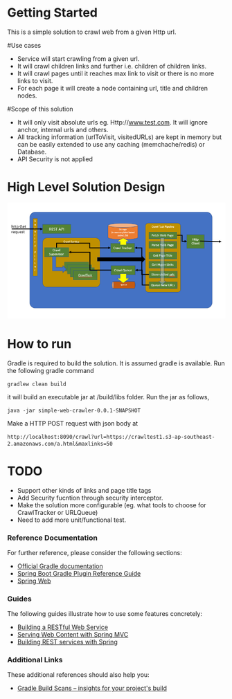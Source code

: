 # Getting Started
This is a simple solution to crawl web from a given Http url.

#Use cases
* Service will start crawling from a given url.
* It will crawl children links and further i.e. children of children links.
* It will crawl pages until it reaches max link to visit or there is no more links to visit.
* For each page it will create a node containing url, title and children nodes.

#Scope of this solution
* It will only visit absolute urls eg. Http://www.test.com. It will ignore anchor, internal urls and others. 
* All tracking information (urlToVisit, visitedURLs) are kept in memory but can be easily extended to use any caching (memchache/redis) or Database.
* API Security is not applied 


# High Level Solution Design

![](docs/design_overview.PNG)

# How to run
Gradle is required to build the solution. It is assumed gradle is available. Run the following gradle command
```
gradlew clean build
```
it will build an executable jar at /build/libs folder. Run the jar as follows,
```
java -jar simple-web-crawler-0.0.1-SNAPSHOT
```

Make a HTTP POST request with json body at
```
http://localhost:8090/crawl?url=https://crawltest1.s3-ap-southeast-2.amazonaws.com/a.html&maxlinks=50
```

# TODO
* Support other kinds of links and page title tags
* Add Security fucntion through security interceptor. 
* Make the solution more configurable (eg. what tools to choose for CrawlTracker or URLQueue)
* Need to add more unit/functional test.




### Reference Documentation
For further reference, please consider the following sections:

* [Official Gradle documentation](https://docs.gradle.org)
* [Spring Boot Gradle Plugin Reference Guide](https://docs.spring.io/spring-boot/docs/2.2.2.RELEASE/gradle-plugin/reference/html/)
* [Spring Web](https://docs.spring.io/spring-boot/docs/2.2.2.RELEASE/reference/htmlsingle/#boot-features-developing-web-applications)




### Guides
The following guides illustrate how to use some features concretely:

* [Building a RESTful Web Service](https://spring.io/guides/gs/rest-service/)
* [Serving Web Content with Spring MVC](https://spring.io/guides/gs/serving-web-content/)
* [Building REST services with Spring](https://spring.io/guides/tutorials/bookmarks/)

### Additional Links
These additional references should also help you:

* [Gradle Build Scans – insights for your project's build](https://scans.gradle.com#gradle)

